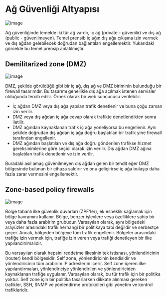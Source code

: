 # Ağ Güvenliği Altyapısı

![image](https://user-images.githubusercontent.com/70758694/159547619-2964c04c-d561-473d-99f5-efab2dd570f0.png)

Ağ güvenliğinde temelde iki tür ağ vardır, iç ağ (private - güvenilir) ve dış ağ (public - güvenilmeyen). Temel prensib iç ağın dış ağa çıkışına izin vermek ve dış ağdan gelebilecek doğrudan bağlantıları engellemektir. Yukarıdaki görselde bu temel prensip anlatılmıştır. 

## Demilitarized zone (DMZ)

![image](https://user-images.githubusercontent.com/70758694/159548508-ea0b7d39-63c0-4b7a-9ce2-b73b0d0abebc.png)

DMZ, şekilde görüldüğü gibi bir iç ağ, dış ağ ve DMZ biriminin bulunduğu bir firewall tasarımdır. Bu tasarımı genellikle dış ağa açılmak istenen servisler olduğunda tercih edilir. Örnek olarak bir web suncucusu verilebilir. 

- İç ağdan DMZ veya dış ağa yapılan trafik denetlenir ve buna çoğu zaman izin verilir. 
- DMZ veya dış ağdan iç ağa cevap olarak trafikte denetlendikten sonra iletilir. 
- DMZ ağından kaynaklanan trafik iç ağa yöneliyorsa bu engellenir. Aynı şekilde doğrudan dış ağdan iç ağa doğru başlatılan bir trafik yine firewall tarafından engellenir. 
- DMZ ağından başlatılan ve dış ağa doğru gönderilen trafikse hizmet gereksinimlerine göre seçici olarak izin verilir. Dış ağdan DMZ ağına başlatılan trafik denetlenir ve izin verilir. 

Buradaki asıl amaç güvenilmeyen dış ağdan gelen bir tehdit eğer DMZ bölgesinde bulunan bir cihaza saldırır ve onu geliçirirse iç ağa bulaşıp daha fazla zarar vermesini engellemektir. 

## Zone-based policy firewalls

![image](https://user-images.githubusercontent.com/70758694/159550606-9e434cb5-4584-4399-aa55-0595993adf6c.png)

Bölge tabanlı ilke güvenlik duvarları (ZPF'ler), ek esneklik sağlamak için bölge kavramını kullanır. Bölge, benzer işlevlere veya özelliklere sahip bir veya daha fazla arabirim grubudur. Varsayılan olarak, aynı bölgedeki arayüzler arasındaki trafik herhangi bir politikaya tabi değildir ve serbestçe geçer. Ancak, bölgeden bölgeye tüm trafik engellenir. Bölgeler arasındaki trafiğe izin vermek için, trafiğe izin veren veya trafiği denetleyen bir ilke yapılandırılmalıdır.

Bu varsayılan olarak hepsini reddetme ilkesinin tek istisnası, yönlendiricinin (router) kendi bölgesidir. Self zone, yönlendiricinin kendisidir ve yönlendiricinin tüm  arabirim IP adreslerini içerir. Self zone içeren ilke yapılandırmaları, yönlendiriciye yönlendirilen ve yönlendiriciden kaynaklanan trafiğe uygulanır. Varsayılan olarak, bu tür trafik için bir politika yoktur. Self zone için bir politika tasarlarken dikkate alınması gereken trafikler, SSH, SNMP ve yönlendirme protokolleri gibi yönetim ve kontrol trafikleridir.
